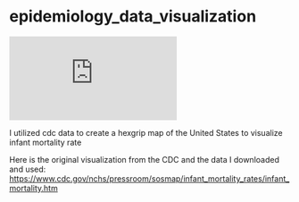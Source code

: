 # epidemiology_data_visualization

![final_plot.pdf](https://github.com/reganJD/epidemiology_data_visualization/files/12456976/final_plot.pdf)

I utilized cdc data to create a hexgrip map of the United States to visualize infant mortality rate

Here is the original visualization from the CDC and the data I downloaded and used: 
https://www.cdc.gov/nchs/pressroom/sosmap/infant_mortality_rates/infant_mortality.htm 
